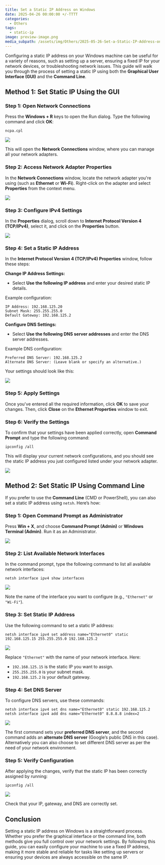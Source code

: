 ```yaml
---
title: Set a Static IP Address on Windows
date: 2025-04-26 00:00:00 +/-TTTT
categories:
  - Others
tags:
  - static-ip
image: preview-image.png
media_subpath: /assets/img/Others/2025-05-26-Set-a-Static-IP-Address-on-Windows/
---
```

  
Configuring a static IP address on your Windows machine can be useful for a variety of reasons, such as setting up a server, ensuring a fixed IP for your network devices, or troubleshooting network issues. This guide will walk you through the process of setting a static IP using both the **Graphical User Interface (GUI)** and the **Command Line**.
## Method 1: Set Static IP Using the GUI
  
### Step 1: Open Network Connections
  
Press the **Windows + R** keys to open the Run dialog. Type the following command and click **OK**:  
  
```
ncpa.cpl
```

![](2025-05-26-Set-a-Static-IP-Address-on-Windows-1.png)

This will open the **Network Connections** window, where you can manage all your network adapters.
  
### Step 2: Access Network Adapter Properties
  
In the **Network Connections** window, locate the network adapter you're using (such as **Ethernet** or **Wi-Fi**). Right-click on the adapter and select **Properties** from the context menu.
  
![](2025-05-26-Set-a-Static-IP-Address-on-Windows-2.png)

### Step 3: Configure IPv4 Settings
  
In the **Properties** dialog, scroll down to **Internet Protocol Version 4 (TCP/IPv4)**, select it, and click on the **Properties** button.

![](2025-05-26-Set-a-Static-IP-Address-on-Windows-3.png)

### Step 4: Set a Static IP Address
  
In the **Internet Protocol Version 4 (TCP/IPv4) Properties** window, follow these steps:

**Change IP Address Settings:**

- Select **Use the following IP address** and enter your desired static IP details.

Example configuration:

```
IP Address: 192.168.125.20  
Subnet Mask: 255.255.255.0    
Default Gateway: 192.168.125.2
```

**Configure DNS Settings:**

- Select **Use the following DNS server addresses** and enter the DNS server addresses.

Example DNS configuration:

```
Preferred DNS Server: 192.168.125.2
Alternate DNS Server: (Leave blank or specify an alternative.)
```

Your settings should look like this:  

![](2025-05-26-Set-a-Static-IP-Address-on-Windows-4.png)

### Step 5: Apply Settings
  
Once you've entered all the required information, click **OK** to save your changes. Then, click **Close** on the **Ethernet Properties** window to exit.

### Step 6: Verify the Settings
  
To confirm that your settings have been applied correctly, open **Command Prompt** and type the following command:
  
```
ipconfig /all
```

This will display your current network configurations, and you should see the static IP address you just configured listed under your network adapter.

![](2025-05-26-Set-a-Static-IP-Address-on-Windows-5.png)

## Method 2: Set Static IP Using Command Line

If you prefer to use the **Command Line** (CMD or PowerShell), you can also set a static IP address using `netsh`. Here’s how:

### Step 1: Open Command Prompt as Administrator

Press **Win + X**, and choose **Command Prompt (Admin)** or **Windows Terminal (Admin)**.
Run it as an Administrator.

![](2025-05-26-Set-a-Static-IP-Address-on-Windows-6.png)

### Step 2: List Available Network Interfaces

In the command prompt, type the following command to list all available network interfaces:

```
netsh interface ipv4 show interfaces
```

![](2025-05-26-Set-a-Static-IP-Address-on-Windows-7.png)

Note the name of the interface you want to configure (e.g., `"Ethernet"` or `"Wi-Fi"`).

### Step 3: Set Static IP Address

Use the following command to set a static IP address:

```
netsh interface ipv4 set address name="Ethernet0" static 192.168.125.15 255.255.255.0 192.168.125.2
```

![](2025-05-26-Set-a-Static-IP-Address-on-Windows-8.png)

Replace `"Ethernet"` with the name of your network interface. Here:

- `192.168.125.15` is the static IP you want to assign.
- `255.255.255.0` is your subnet mask.
- `192.168.125.2` is your default gateway.

### Step 4: Set DNS Server

To configure DNS servers, use these commands:

```
netsh interface ipv4 set dns name="Ethernet0" static 192.168.125.2
netsh interface ipv4 add dns name="Ethernet0" 8.8.8.8 index=2
```

![](2025-05-26-Set-a-Static-IP-Address-on-Windows-9.png)

The first command sets your **preferred DNS server**, and the second command adds an **alternate DNS server** (Google’s public DNS in this case). Alternatively you can also choose to set different DNS server as per the need of your network environment.

### Step 5: Verify Configuration

After applying the changes, verify that the static IP has been correctly assigned by running:

```
ipconfig /all
```

![](2025-05-26-Set-a-Static-IP-Address-on-Windows-10.png)

Check that your IP, gateway, and DNS are correctly set.

## Conclusion

Setting a static IP address on Windows is a straightforward process. Whether you prefer the graphical interface or the command line, both methods give you full control over your network settings. By following this guide, you can easily configure your machine to use a fixed IP address, making it more stable and reliable for tasks like setting up servers or ensuring your devices are always accessible on the same IP.

